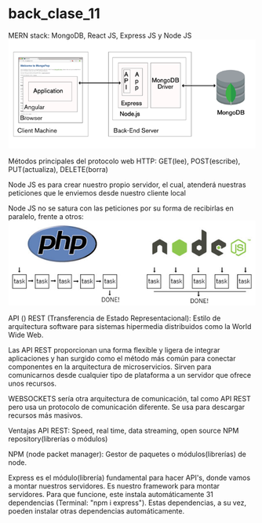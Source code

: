 # back_clase_11
MERN stack: MongoDB, React JS, Express JS y Node JS
![merndiagram](https://github.com/nacho-sf/back_clase_11/blob/main/assets/img/MEAN_stack-0pdlo3qwbn.png)


Métodos principales del protocolo web HTTP: GET(lee), POST(escribe), PUT(actualiza), DELETE(borra)


Node JS es para crear nuestro propio servidor, el cual, atenderá nuestras peticiones que le enviemos desde nuestro cliente local

Node JS no se satura con las peticiones por su forma de recibirlas en paralelo, frente a otros:
![nodevsphp](https://github.com/nacho-sf/back_clase_11/blob/main/assets/img/php_vs_node.jpg?raw=true)



API ()
REST (Transferencia de Estado Representacional): Estilo de arquitectura software para sistemas hipermedia distribuidos como la World Wide Web.



Las API REST proporcionan una forma flexible y ligera de integrar aplicaciones y han surgido como el método más común para conectar componentes en la arquitectura de microservicios. Sirven para comunicarnos desde cualquier tipo de plataforma a un servidor que ofrece unos recursos.

WEBSOCKETS sería otra arquitectura de comunicación, tal como API REST pero usa un protocolo de comunicación diferente. Se usa para descargar recursos más masivos.



Ventajas API REST: Speed, real time, data streaming, open source NPM repository(librerías o módulos)



NPM (node packet manager): Gestor de paquetes o módulos(librerías) de node.



Express es el módulo(librería) fundamental para hacer API's, donde vamos a montar nuestros servidores. Es nuestro framework para montar servidores. Para que funcione, este instala automáticamente 31 dependencias (Terminal: "npm i express"). Estas dependencias, a su vez, poeden instalar otras dependencias automáticamente.



